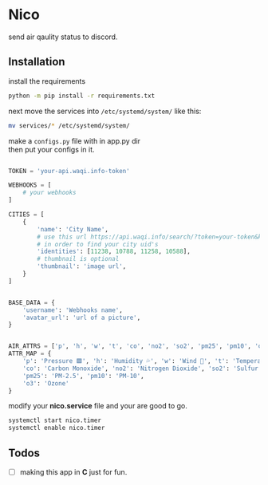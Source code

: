 # Nico

send air qaulity status to discord.

## Installation

install the requirements

```bash
python -m pip install -r requirements.txt
```

next move the services into `/etc/systemd/system/` like this:

```bash
mv services/* /etc/systemd/system/
```

make a `configs.py` file with in app.py dir \
then put your configs in it.

```py

TOKEN = 'your-api.waqi.info-token'

WEBHOOKS = [
    # your webhooks
]

CITIES = [
    {
        'name': 'City Name',
        # use this url https://api.waqi.info/search/?token=your-token&keyword=london
        # in order to find your city uid's
        'identities': [11238, 10788, 11258, 10588],
        # thumbnail is optional
        'thumbnail': 'image url',
    }
]


BASE_DATA = {
    'username': 'Webhooks name',
    'avatar_url': 'url of a picture',
}


AIR_ATTRS = ['p', 'h', 'w', 't', 'co', 'no2', 'so2', 'pm25', 'pm10', 'o3']
ATTR_MAP = {
    'p': 'Pressure 🟩', 'h': 'Humidity 💦', 'w': 'Wind 💨', 't': 'Temperature 🥵',
    'co': 'Carbon Monoxide', 'no2': 'Nitrogen Dioxide', 'so2': 'Sulfur Dioxide',
    'pm25': 'PM-2.5', 'pm10': 'PM-10',
    'o3': 'Ozone'
}

```

modify your **nico.service** file and your are good to go.

```bash
systemctl start nico.timer
systemctl enable nico.timer
```

## Todos

* [ ] making this app in **C** just for fun.
